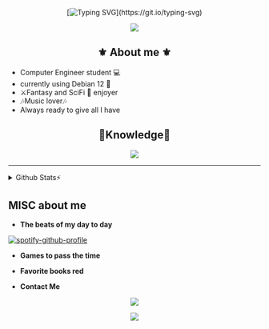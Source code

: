 <div align="center">

[![Typing SVG](https://readme-typing-svg.demolab.com/?lines=Hello!+I'm+Oscar;Welcome!)](https://git.io/typing-svg)

<a href="#">![](https://komarev.com/ghpvc/?username=OscarSuaz&style=flat-square&color=blueviolet)</a>


</div>
<h2 align="center"> ⚜️ About me ⚜️</h2>

- Computer Engineer student 💻
- currently using Debian 12 :penguin:
- ⚔️Fantasy and SciFi 🌌 enjoyer 
- 🎶Music lover🎶
- Always ready to give all I have

<div>
<h2 align="center"> 📖Knowledge📖 </h2>
<p align="center">
  <a href="https://skillicons.dev">
    <img src="https://skillicons.dev/icons?i=git,c,bash,github,java,linux,py,vscode" />
  </a>
</p>

***
<details>
<summary>Github Stats⚡</summary>

<a href="#">![OscarSuaz's GitHub stats](https://github-readme-stats.vercel.app/api?username=OscarSuaz&show_icons=true&theme=radical)</a>

<a href="#">[![GitHub Streak](https://github-readme-streak-stats.herokuapp.com?user=OscarSuaz&theme=radical&date_format=n%2Fj%5B%2FY%5D&mode=weekly)](https://git.io/streak-stats)</a>

<a href="#">![Top Langs](https://github-readme-stats.vercel.app/api/top-langs/?username=OscarSuaz&layout=compact&theme=radical&count_private=true&hide_border=true)</a>

</details>


<h2 align="left">MISC about me</h2>

- **The beats of my day to day**

<a href="#">[![spotify-github-profile](https://spotify-github-profile.vercel.app/api/view?uid=r2xj3mdohk0yoump84u1ba1m5&cover_image=false&theme=default&show_offline=false&background_color=241f31&interchange=true&bar_color=e01b24&bar_color_cover=false)](https://github.com/kittinan/spotify-github-profile)</a>

- **Games to pass the time**


- **Favorite books red**

- **Contact Me**
<div align="center">
<a href="https://t.me/OscarSuaz"><img  draggable="false" style="witdh:119xp;height:20xp;"src="https://img.shields.io/badge/Telegram-2CA5E0?style=for-the-badge&logo=telegram&logoColor=white"></a>

<p href="https://github.com/OscarSuaz"><img  draggable="false" style="witdh:119xp;height:20xp;"src="https://img.shields.io/badge/github-%23121011.svg?style=for-the-badge&logo=github&logoColor=white"></p>

</div>
